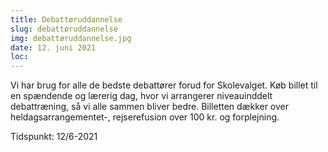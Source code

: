 ```yaml
---
title: Debattøruddannelse
slug: debattøruddannelse
img: debattøruddannelse.jpg
date: 12. juni 2021
loc:
---
```


Vi har brug for alle de bedste debattører forud for Skolevalget. Køb billet til en spændende og lærerig dag, hvor vi arrangerer niveauinddelt debattræning, så vi alle sammen bliver bedre. Billetten dækker over heldagsarrangementet-, rejserefusion over 100 kr. og forplejning.

Tidspunkt: 12/6-2021
